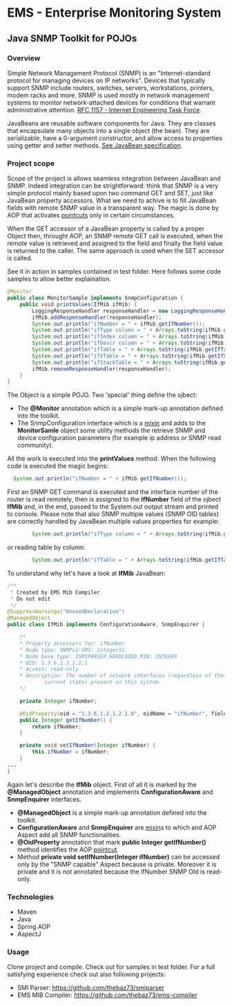 # EMS - Enterprise Monitoring System

## Java SNMP Toolkit for POJOs

### Overview
Simple Network Management Protocol (SNMP) is an "Internet-standard protocol for managing devices on IP networks". Devices that typically support SNMP include routers, switches, servers, workstations, printers, modem racks and more. SNMP is used mostly in network management systems to monitor network-attached devices for conditions that warrant administrative attention. [RFC 1157 - Internet Engineering Task Force](https://www.ietf.org/rfc/rfc1157.txt).

JavaBeans are reusable software components for Java. They are classes that encapsulate many objects into a single object (the bean). They are serializable, have a 0-argument constructor, and allow access to properties using getter and setter methods. [See JavaBean specification](http://www.oracle.com/technetwork/java/javase/documentation/spec-136004.html).

### Project scope
Scope of the project is allows seamless integration between JavaBean and SNMP. Indeed integration can be strightforward: think that SNMP is a very simple protocol mainly based upon two command GET and SET, just like JavaBean property accessors. What we need to achive is to fill JavaBean fields with remote SNMP value in a transparent way. The magic is done by AOP that activates [pointcuts](http://eclipse.org/aspectj/doc/released/progguide/language-joinPoints.html) only in certain circumstances. 

When the GET accessor of a JavaBean property is called by a proper Object then, throught AOP, an SNMP remote GET call is executed, when the remote value is retrieved and assigned to the field and finally the field value is returned to the caller. The same approach is used when the SET accessor is called.

See it in action in samples contained in test folder. Here follows some code samples to allow better explaination.

``` Java
@Monitor
public class MonitorSample implements SnmpConfiguration {
    public void printValues(IfMib ifMib) {
        LoggingResponseHandler responseHandler = new LoggingResponseHandler(ifMib);
        ifMib.addResponseHandler(responseHandler);
        System.out.println("ifNumber = " + ifMib.getIfNumber());
        System.out.println("ifType column = " + Arrays.toString(ifMib.getIfType()));
        System.out.println("ifIndex column = " + Arrays.toString(ifMib.getIfIndex()));
        System.out.println("ifDescr column = " + Arrays.toString(ifMib.getIfDescr()));
        System.out.println("ifTable = " + Arrays.toString(ifMib.getIfTable()));
        System.out.println("ifXTable = " + Arrays.toString(ifMib.getIfXTable()));
        System.out.println("ifStackTable = " + Arrays.toString(ifMib.getIfStackTable()));
        ifMib.removeResponseHandler(responseHandler);
    }
}
```
The Object is a simple POJO. Two 'special' thing define the ojbect:
 * The **@Monitor** annotation which is a simple mark-up annotation defined into the toolkit.
 * The SnmpConfiguration interface which is a [mixin](http://en.wikipedia.org/wiki/Mixin) and adds to the **MonitorSamle** object some utility methods the retrieve SNMP and device configuration parameters (for example ip address or SNMP read community).

All the work is executed into the **printValues** method. When the following code is executed the magic begins:

``` Java
  System.out.println("ifNumber = " + ifMib.getIfNumber());
```
First an SNMP GET command is executed and the interface number of the router is read remotely, then is assigned to the **ifNumber** field of the ojbect **IfMib** and, in the end, passed to the System.out output stream and printed to console. Please note that also SNMP multiple values (SNMP OID tables) are correctly handled by JavaBean multiple values properties for example:

``` Java
        System.out.println("ifType column = " + Arrays.toString(ifMib.getIfType()));
```
or reading table by column:
``` Java
        System.out.println("ifTable = " + Arrays.toString(ifMib.getIfTable()));
```

To understand why let's have a look at **IfMib** JavaBean:

``` Java
/**
 * Created by EMS Mib Compiler.
 * Do not edit
 */
@SuppressWarnings("UnusedDeclaration")
@ManagedObject
public class IfMib implements ConfigurationAware, SnmpEnquirer {

    /*
    * Property accessors for: ifNumber
    * Node type: SNMPv2-SMI: Integer32
    * Node base type: JSMIPARSER_HARDCODED_MIB: INTEGER
    * OID: 1.3.6.1.2.1.2.1
    * Access: read-only
    * Description: The number of network interfaces (regardless of their
            current state) present on this system.
    */

    private Integer ifNumber;

    @OidProperty(oid = "1.3.6.1.2.1.2.1.0", oidName = "ifNumber", fieldName = "ifNumber")
    public Integer getIfNumber() {
        return ifNumber;
    }

    private void setIfNumber(Integer ifNumber) {
        this.ifNumber = ifNumber;
    }
...
}
```

Again let's describe the **IfMib** object. First of all it is marked by the **@ManagedObject** annotation and implements **ConfigurationAware** and **SnmpEnquirer** interfaces.
 * **@ManagedObject** is a simple mark-up annotation defined into the toolkit.
 * **ConfigurationAware** and **SnmpEnquirer** are [mixin](http://en.wikipedia.org/wiki/Mixin)s to which and AOP Aspect add all SNMP functionalities.
 * **@OidProperty** annotation that mark **public Integer getIfNumber()** method identifies the AOP [pointcut](http://eclipse.org/aspectj/doc/released/progguide/language-joinPoints.html).
 * Method **private void setIfNumber(Integer ifNumber)** can be accessed only by the "SNMP capable" Aspect because is private. Moreover it is private and it is not annotated because the ifNumber SNMP OId is read-only.

### Technologies
 * Maven
 * Java
 * Spring AOP
 * AspectJ

### Usage
Clone project and compile. Check out for samples in test folder. For a full satisfying experience check out also following projects:
 * SMI Parser: https://github.com/thebaz73/smiparser
 * EMS MIB Compiler: https://github.com/thebaz73/ems-compiler
